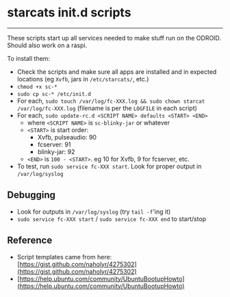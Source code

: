 # starcats init.d scripts
--------

These scripts start up all services needed to make stuff run on the ODROID.  Should also work on a raspi.

To install them:
- Check the scripts and make sure all apps are installed and in expected locations (eg `Xvfb`, jars in `/etc/starcats/`, etc.)
- `chmod +x sc-*`
- `sudo cp sc-* /etc/init.d`
- For each, `sudo touch /var/log/fc-XXX.log && sudo chown starcat /var/log/fc-XXX.log` (filename is per the `LOGFILE` in each script)
- For each, `sudo update-rc.d <SCRIPT NAME> defaults <START> <END>`
  - where `<SCRIPT NAME>` is `sc-blinky-jar` or whatever
  - `<START>` is start order:
    - Xvfb, pulseaudio: 90
    - fcserver: 91
    - blinky-jar: 92
  - `<END>` is `100 - <START>`.  eg 10 for Xvfb, 9 for fcserver, etc.
- To test, run `sudo service fc-XXX start`.  Look for proper output in `/var/log/syslog`

## Debugging
- Look for outputs in `/var/log/syslog` (try `tail -f`'ing it)
- `sudo service fc-XXX start` / `sudo service fc-XXX end` to start/stop 

## Reference
- Script templates came from here: [https://gist.github.com/naholyr/4275302](https://gist.github.com/naholyr/4275302)
- [https://help.ubuntu.com/community/UbuntuBootupHowto](https://help.ubuntu.com/community/UbuntuBootupHowto)
